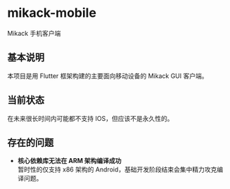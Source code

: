 # mikack-mobile

Mikack 手机客户端

## 基本说明

本项目是用 Flutter 框架构建的主要面向移动设备的 Mikack GUI 客户端。

## 当前状态

在未来很长时间内可能都不支持 IOS，但应该不是永久性的。

## 存在的问题

- **核心依赖库无法在 ARM 架构编译成功**  
  暂时性的仅支持 x86 架构的 Android，基础开发阶段结束会集中精力攻克编译问题。
